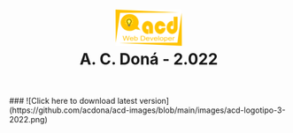 <h1 align="center">
<br>
<img src="https://github.com/acdona/acd-images/blob/main/images/acd-logotipo-3-2022.png" alt="acdona" width="120">
<br>
A. C. <b>Doná - 2.022</b>
</h1>
<br>
<p aling="center">
### ![Click here to download latest version](https://github.com/acdona/acd-images/blob/main/images/acd-logotipo-3-2022.png)
</p>
